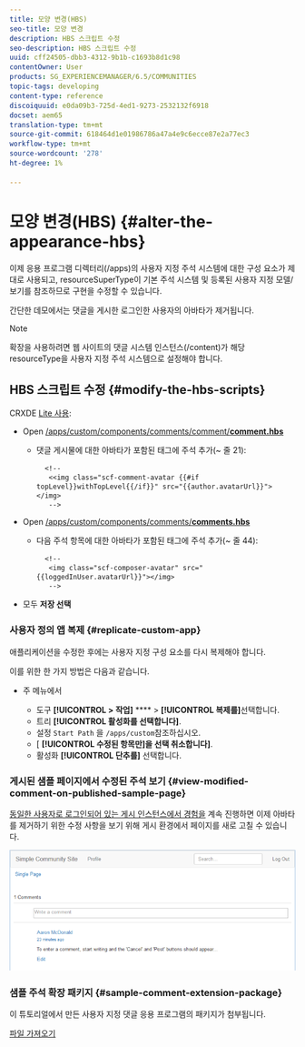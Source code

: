 ```yaml
---
title: 모양 변경(HBS)
seo-title: 모양 변경
description: HBS 스크립트 수정
seo-description: HBS 스크립트 수정
uuid: cff24505-dbb3-4312-9b1b-c1693b8d1c98
contentOwner: User
products: SG_EXPERIENCEMANAGER/6.5/COMMUNITIES
topic-tags: developing
content-type: reference
discoiquuid: e0da09b3-725d-4ed1-9273-2532132f6918
docset: aem65
translation-type: tm+mt
source-git-commit: 618464d1e01986786a47a4e9c6ecce87e2a77ec3
workflow-type: tm+mt
source-wordcount: '278'
ht-degree: 1%

---
```



# 모양 변경(HBS) {#alter-the-appearance-hbs}

이제 응용 프로그램 디렉터리(/apps)의 사용자 지정 주석 시스템에 대한 구성 요소가 제대로 사용되고, resourceSuperType이 기본 주석 시스템 및 등록된 사용자 지정 모델/보기를 참조하므로 구현을 수정할 수 있습니다.

간단한 데모에서는 댓글을 게시한 로그인한 사용자의 아바타가 제거됩니다.

>[!NOTE]
>
>확장을 사용하려면 웹 사이트의 댓글 시스템 인스턴스(/content)가 해당 resourceType을 사용자 지정 주석 시스템으로 설정해야 합니다.


## HBS 스크립트 수정 {#modify-the-hbs-scripts}

CRXDE [Lite 사용](/help/sites-developing/developing-with-crxde-lite.md):

* Open [/apps/custom/components/comments/comment/**comment.hbs**](https://localhost:4502/crx/de/index.jsp#/apps/custom/components/comments/comment/comment.hbs)

   * 댓글 게시물에 대한 아바타가 포함된 태그에 주석 추가(~ 줄 21):

      ```
        <!--
         <<img class="scf-comment-avatar {{#if topLevel}}withTopLevel{{/if}}" src="{{author.avatarUrl}}"></img>
         -->
      ```

* Open [/apps/custom/components/comments/**comments.hbs**](https://localhost:4502/crx/de/index.jsp#/apps/custom/components/comments/comments.hbs)

   * 다음 주석 항목에 대한 아바타가 포함된 태그에 주석 추가(~ 줄 44):

      ```
        <!--
         <img class="scf-composer-avatar" src="{{loggedInUser.avatarUrl}}"></img>
         -->
      ```

* 모두 **저장 선택**

### 사용자 정의 앱 복제 {#replicate-custom-app}

애플리케이션을 수정한 후에는 사용자 지정 구성 요소를 다시 복제해야 합니다.

이를 위한 한 가지 방법은 다음과 같습니다.

* 주 메뉴에서

   * 도구 **[!UICONTROL > 작업]** **** > **[!UICONTROL 복제를]**&#x200B;선택합니다.
   * 트리 **[!UICONTROL 활성화를 선택합니다]**.
   * 설정 `Start Path` 을 `/apps/custom`참조하십시오.
   * [ **[!UICONTROL 수정된 항목만]을 선택 취소합니다]**.
   * 활성화 **[!UICONTROL 단추를]** 선택합니다.

### 게시된 샘플 페이지에서 수정된 주석 보기 {#view-modified-comment-on-published-sample-page}

[동일한 사용자로 로그인되어 있는 게시 인스턴스에서 경험을](/help/communities/extend-sample-page.md#publish-sample-page) 계속 진행하면 이제 아바타를 제거하기 위한 수정 사항을 보기 위해 게시 환경에서 페이지를 새로 고칠 수 있습니다.

![chlimage_1-81](assets/chlimage_1-81.png)

### 샘플 주석 확장 패키지 {#sample-comment-extension-package}

이 튜토리얼에서 만든 사용자 지정 댓글 응용 프로그램의 패키지가 첨부됩니다.

[파일 가져오기](assets/sample-comment-extension-6-1-fp3.zip)
